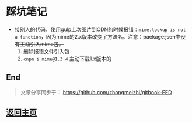 # 踩坑笔记

* 接别人的代码，使用gulp上次图片到CDN的时候报错：`mime.lookup is not a function`，因为mime的2.x版本改变了方法名。注意：~~package.json中没有主动引入mime包。~~
    1. 删除报错文件引入包
    2. `cnpm i mime@1.3.4` 主动下载1.x版本的

## End
> 文章分享同步于： https://github.com/zhongmeizhi/gitbook-FED
  ## [返回主页](/README.md)